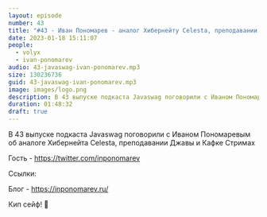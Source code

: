 ```yaml
---
layout: episode
number: 43
title: "#43 - Иван Пономарев - аналог Хибернейту Celesta, преподавании Джавы и Кафке Стримах"
date: 2023-01-18 15:11:07
people:
  - volyx
  - ivan-ponomarev
audio: 43-javaswag-ivan-ponomarev.mp3
size: 130236736
guid: 43-javaswag-ivan-ponomarev.mp3
image: images/logo.png
description: В 43 выпуске подкаста Javaswag поговорили с Иваном Пономаревым об аналоге Хибернейта Celesta, преподавании Джавы и Кафке Стримах
duration: 01:48:32
draft: true
---
```


В 43 выпуске подкаста Javaswag поговорили с Иваном Пономаревым об аналоге Хибернейта Celesta, преподавании Джавы и Кафке Стримах


Гость - https://twitter.com/inponomarev

Ссылки:

Блог - https://inponomarev.ru/



Кип сейф! 🖖


